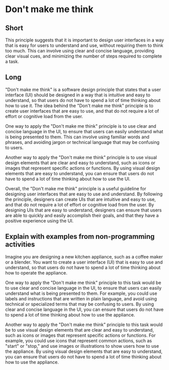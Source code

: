 # Don't make me think
## Short
This principle suggests that it is important to design user interfaces in a way that is easy for users to understand and use, without requiring them to think too much. This can involve using clear and concise language, providing clear visual cues, and minimizing the number of steps required to complete a task.
## Long
"Don't make me think" is a software design principle that states that a user interface (UI) should be designed in a way that is intuitive and easy to understand, so that users do not have to spend a lot of time thinking about how to use it. The idea behind the "Don't make me think" principle is to create user interfaces that are easy to use, and that do not require a lot of effort or cognitive load from the user.

One way to apply the "Don't make me think" principle is to use clear and concise language in the UI, to ensure that users can easily understand what is being presented to them. This can involve using familiar words and phrases, and avoiding jargon or technical language that may be confusing to users.

Another way to apply the "Don't make me think" principle is to use visual design elements that are clear and easy to understand, such as icons or images that represent specific actions or functions. By using visual design elements that are easy to understand, you can ensure that users do not have to spend a lot of time thinking about how to use the UI.

Overall, the "Don't make me think" principle is a useful guideline for designing user interfaces that are easy to use and understand. By following the principle, designers can create UIs that are intuitive and easy to use, and that do not require a lot of effort or cognitive load from the user. By designing UIs that are easy to understand, designers can ensure that users are able to quickly and easily accomplish their goals, and that they have a positive experience using the UI.
## Explain with examples from non-programming activities
Imagine you are designing a new kitchen appliance, such as a coffee maker or a blender. You want to create a user interface (UI) that is easy to use and understand, so that users do not have to spend a lot of time thinking about how to operate the appliance.

One way to apply the "Don't make me think" principle to this task would be to use clear and concise language in the UI, to ensure that users can easily understand what is being presented to them. For example, you could use labels and instructions that are written in plain language, and avoid using technical or specialized terms that may be confusing to users. By using clear and concise language in the UI, you can ensure that users do not have to spend a lot of time thinking about how to use the appliance.

Another way to apply the "Don't make me think" principle to this task would be to use visual design elements that are clear and easy to understand, such as icons or images that represent specific actions or functions. For example, you could use icons that represent common actions, such as "start" or "stop," and use images or illustrations to show users how to use the appliance. By using visual design elements that are easy to understand, you can ensure that users do not have to spend a lot of time thinking about how to use the appliance.
